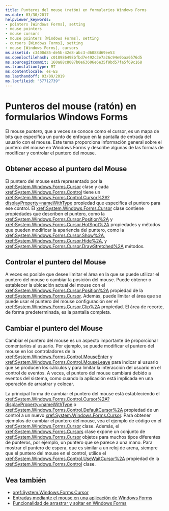 ```yaml
---
title: Punteros del mouse (ratón) en formularios Windows Forms
ms.date: 03/30/2017
helpviewer_keywords:
- pointers [Windows Forms], setting
- mouse pointers
- mouse cursors
- mouse pointers [Windows Forms], setting
- cursors [Windows Forms], setting
- mouse [Windows Forms], cursors
ms.assetid: c3400d85-de5b-42e8-abc3-d6088d69ee53
ms.openlocfilehash: c018986498bfbd7e492c3e7a26c94e0baa0576d5
ms.sourcegitcommit: 160a88c8087b0e63606e6e35f9bd57fa5f69c168
ms.translationtype: MT
ms.contentlocale: es-ES
ms.lasthandoff: 03/09/2019
ms.locfileid: "57712739"
---
```

# <a name="mouse-pointers-in-windows-forms"></a>Punteros del mouse (ratón) en formularios Windows Forms
El mouse *puntero*, que a veces se conoce como el cursor, es un mapa de bits que especifica un punto de enfoque en la pantalla de entrada del usuario con el mouse. Este tema proporciona información general sobre el puntero del mouse en Windows Forms y describe algunas de las formas de modificar y controlar el puntero del mouse.  
  
## <a name="accessing-the-mouse-pointer"></a>Obtener acceso al puntero del Mouse  
 El puntero del mouse está representado por la <xref:System.Windows.Forms.Cursor> clase y cada <xref:System.Windows.Forms.Control> tiene un <xref:System.Windows.Forms.Control.Cursor%2A?displayProperty=nameWithType> propiedad que especifica el puntero para ese control. El <xref:System.Windows.Forms.Cursor> clase contiene propiedades que describen el puntero, como la <xref:System.Windows.Forms.Cursor.Position%2A> y <xref:System.Windows.Forms.Cursor.HotSpot%2A> propiedades y métodos que pueden modificar la apariencia del puntero, como la <xref:System.Windows.Forms.Cursor.Show%2A>, <xref:System.Windows.Forms.Cursor.Hide%2A>, y <xref:System.Windows.Forms.Cursor.DrawStretched%2A> métodos.  
  
## <a name="controlling-the-mouse-pointer"></a>Controlar el puntero del Mouse  
 A veces es posible que desee limitar el área en la que se puede utilizar el puntero del mouse o cambiar la posición del mouse. Puede obtener o establecer la ubicación actual del mouse con el <xref:System.Windows.Forms.Cursor.Position%2A> propiedad de la <xref:System.Windows.Forms.Cursor>. Además, puede limitar el área que se puede usar el puntero del mouse configuración ser el <xref:System.Windows.Forms.Cursor.Clip%2A> propiedad. El área de recorte, de forma predeterminada, es la pantalla completa.  
  
## <a name="changing-the-mouse-pointer"></a>Cambiar el puntero del Mouse  
 Cambiar el puntero del mouse es un aspecto importante de proporcionar comentarios al usuario. Por ejemplo, se puede modificar el puntero del mouse en los controladores de la <xref:System.Windows.Forms.Control.MouseEnter> y <xref:System.Windows.Forms.Control.MouseLeave> para indicar al usuario que se producen los cálculos y para limitar la interacción del usuario en el control de eventos. A veces, el puntero del mouse cambiará debido a eventos del sistema, como cuando la aplicación está implicada en una operación de arrastrar y colocar.  
  
 La principal forma de cambiar el puntero del mouse está estableciendo el <xref:System.Windows.Forms.Control.Cursor%2A?displayProperty=nameWithType> o <xref:System.Windows.Forms.Control.DefaultCursor%2A> propiedad de un control a un nuevo <xref:System.Windows.Forms.Cursor>. Para obtener ejemplos de cambiar el puntero del mouse, vea el ejemplo de código en el <xref:System.Windows.Forms.Cursor> clase. Además, el <xref:System.Windows.Forms.Cursors> clase expone un conjunto de <xref:System.Windows.Forms.Cursor> objetos para muchos tipos diferentes de punteros, por ejemplo, un puntero que se parece a una mano. Para mostrar el puntero de espera, que es similar a un reloj de arena, siempre que el puntero del mouse en el control, utilice el <xref:System.Windows.Forms.Control.UseWaitCursor%2A> propiedad de la <xref:System.Windows.Forms.Control> clase.  
  
## <a name="see-also"></a>Vea también
- <xref:System.Windows.Forms.Cursor>
- [Entradas mediante el mouse en una aplicación de Windows Forms](mouse-input-in-a-windows-forms-application.md)
- [Funcionalidad de arrastrar y soltar en Windows Forms](drag-and-drop-functionality-in-windows-forms.md)
